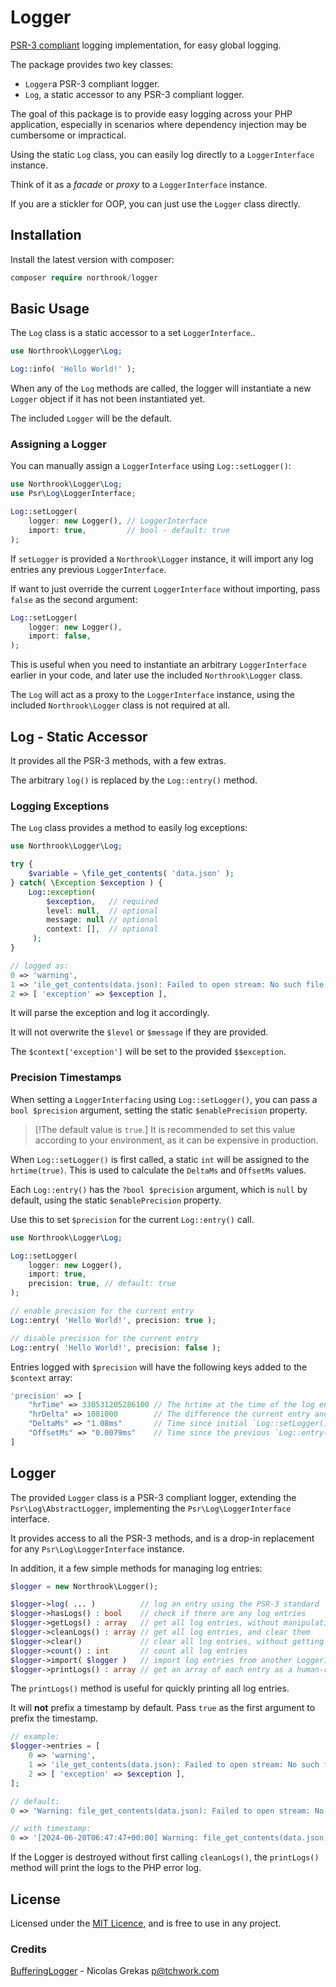 # Logger

[PSR-3 compliant](https://www.php-fig.org/psr/psr-3/) logging implementation, for easy global logging.

The package provides two key classes:

- `Logger`a PSR-3 compliant logger.
- `Log`, a static accessor to any PSR-3 compliant logger.

The goal of this package is to provide easy logging across your PHP application,
especially in scenarios where dependency injection may be cumbersome or impractical.

Using the static `Log` class, you can easily log directly to a `LoggerInterface` instance.

Think of it as a _facade_ or _proxy_ to a `LoggerInterface` instance.

If you are a stickler for OOP, you can just use the `Logger` class directly.

## Installation

Install the latest version with composer:

```php
composer require northrook/logger
```

## Basic Usage

The `Log` class is a static accessor to a set `LoggerInterface`..

```php
use Northrook\Logger\Log;

Log::info( 'Hello World!' );
```

When any of the `Log` methods are called, the logger will instantiate a new `Logger` object if it has not been instantiated yet.

The included `Logger` will be the default.

### Assigning a Logger

You can manually assign a `LoggerInterface` using `Log::setLogger()`:

```php
use Northrook\Logger\Log;
use Psr\Log\LoggerInterface;

Log::setLogger( 
    logger: new Logger(), // LoggerInterface
    import: true,         // bool - default: true
);
```

If `setLogger` is provided a `Northrook\Logger` instance, it will import any log entries any previous `LoggerInterface`.

If want to just override the current `LoggerInterface` without importing, pass `false` as the second argument:

```php
Log::setLogger( 
    logger: new Logger(), 
    import: false, 
);
```

This is useful when you need to instantiate an arbitrary `LoggerInterface` earlier in your code,
and later use the included `Northrook\Logger` class.

The `Log` will act as a proxy to the `LoggerInterface` instance, using the included `Northrook\Logger` class is not required at all.

## Log - Static Accessor

It provides all the PSR-3 methods, with a few extras.

The arbitrary `log()` is replaced by the `Log::entry()` method.

### Logging Exceptions

The `Log` class provides a method to easily log exceptions:

```php
use Northrook\Logger\Log;

try {
    $variable = \file_get_contents( 'data.json' );
} catch( \Exception $exception ) {
    Log::exception( 
        $exception,   // required
        level: null,  // optional
        message: null // optional
        context: [],  // optional
     );
}

// logged as:
0 => 'warning',
1 => 'ile_get_contents(data.json): Failed to open stream: No such file or directory',
2 => [ 'exception' => $exception ],

```

It will parse the exception and log it accordingly.

It will not overwrite the `$level` or `$message` if they are provided.

The `$context['exception']` will be set to the provided `$$exception`.

### Precision Timestamps

When setting a `LoggerInterfacing` using `Log::setLogger()`, you can pass a `bool $precision` argument, setting the static `$enablePrecision` property.

>[!The default value is `true`.]
> It is recommended to set this value according to your environment, as it can be expensive in production. 

When `Log::setLogger()` is first called, a static `int` will be assigned to the `hrtime(true)`. This is used to calculate the `DeltaMs` and `OffsetMs` values.

Each `Log::entry()` has the `?bool $precision` argument, which is `null` by default, using the static `$enablePrecision` property.

Use this to set `$precision` for the current `Log::entry()` call.

```php
use Northrook\Logger\Log;

Log::setLogger( 
    logger: new Logger(), 
    import: true, 
    precision: true, // default: true
);

// enable precision for the current entry
Log::entry( 'Hello World!', precision: true );

// disable precision for the current entry
Log::entry( 'Hello World!', precision: false );
```

Entries logged with `$precision` will have the following keys added to the `$context` array:
```php
'precision' => [
    "hrTime" => 330531205286100 // The hrtime at the time of the log entry
    "hrDelta" => 1081000        // The difference the current entry and first `Log::entry()` call
    "DeltaMs" => "1.08ms"       // Time since initial `Log::setLogger()` call in milliseconds
    "OffsetMs" => "0.0079ms"    // Time since the previous `Log::entry( .. precision: true )` call in milliseconds
]
```

## Logger

The provided `Logger` class is a PSR-3 compliant logger, extending the `Psr\Log\AbstractLogger`, implementing the `Psr\Log\LoggerInterface` interface.

It provides access to all the PSR-3 methods, and is a drop-in replacement for any `Psr\Log\LoggerInterface` instance.

In addition, it a few simple methods for managing log entries:

```php
$logger = new Northrook\Logger();

$logger->log( ... )          // log an entry using the PSR-3 standard
$logger->hasLogs() : bool    // check if there are any log entries
$logger->getLogs() : array   // get all log entries, without manipulating them
$logger->cleanLogs() : array // get all log entries, and clear them
$logger->clear()             // clear all log entries, without getting them
$logger->count() : int       // count all log entries
$logger->import( $logger )   // import log entries from another LoggerInterface
$logger->printLogs() : array // get an array of each entry as a human-readable string
```

The `printLogs()` method is useful for quickly printing all log entries.

It will **not** prefix a timestamp by default. Pass `true` as the first argument to prefix the timestamp.

```php
// example:
$logger->entries = [ 
    0 => 'warning',
    1 => 'ile_get_contents(data.json): Failed to open stream: No such file or directory',
    2 => [ 'exception' => $exception ],
];

// default:
0 => 'Warning: file_get_contents(data.json): Failed to open stream: No such file or directory'

// with timestamp:
0 => '[2024-06-20T06:47:47+00:00] Warning: file_get_contents(data.json): Failed to open stream: No such file or directory'

```

If the Logger is destroyed without first calling `cleanLogs()`, the `printLogs()` method will print the logs to the PHP error log.

## License

Licensed under the [MIT Licence](LICENSE), and is free to use in any project.

### Credits

[BufferingLogger](https://github.com/symfony/error-handler/blob/master/BufferingLogger.php) - Nicolas Grekas <p@tchwork.com>